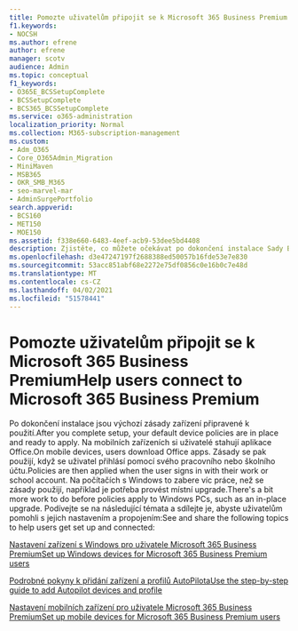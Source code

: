 ```yaml
---
title: Pomozte uživatelům připojit se k Microsoft 365 Business Premium
f1.keywords:
- NOCSH
ms.author: efrene
author: efrene
manager: scotv
audience: Admin
ms.topic: conceptual
f1_keywords:
- O365E_BCSSetupComplete
- BCSSetupComplete
- BCS365_BCSSetupComplete
ms.service: o365-administration
localization_priority: Normal
ms.collection: M365-subscription-management
ms.custom:
- Adm_O365
- Core_O365Admin_Migration
- MiniMaven
- MSB365
- OKR_SMB_M365
- seo-marvel-mar
- AdminSurgePortfolio
search.appverid:
- BCS160
- MET150
- MOE150
ms.assetid: f338e660-6483-4eef-acb9-53dee5bd4408
description: Zjistěte, co můžete očekávat po dokončení instalace Sady Business Cloud Suite a výchozí zásady zařízení jsou připravené a připravené k použití.
ms.openlocfilehash: d3e47247197f2688388ed50057b16fde53e7e830
ms.sourcegitcommit: 53acc851abf68e2272e75df0856c0e16b0c7e48d
ms.translationtype: MT
ms.contentlocale: cs-CZ
ms.lasthandoff: 04/02/2021
ms.locfileid: "51578441"
---
```

# <a name="help-users-connect-to-microsoft-365-business-premium"></a><span data-ttu-id="c449f-103">Pomozte uživatelům připojit se k Microsoft 365 Business Premium</span><span class="sxs-lookup"><span data-stu-id="c449f-103">Help users connect to Microsoft 365 Business Premium</span></span>

<span data-ttu-id="c449f-104">Po dokončení instalace jsou výchozí zásady zařízení připravené k použití.</span><span class="sxs-lookup"><span data-stu-id="c449f-104">After you complete setup, your default device policies are in place and ready to apply.</span></span> <span data-ttu-id="c449f-105">Na mobilních zařízeních si uživatelé stahují aplikace Office.</span><span class="sxs-lookup"><span data-stu-id="c449f-105">On mobile devices, users download Office apps.</span></span> <span data-ttu-id="c449f-106">Zásady se pak použijí, když se uživatel přihlásí pomocí svého pracovního nebo školního účtu.</span><span class="sxs-lookup"><span data-stu-id="c449f-106">Policies are then applied when the user signs in with their work or school account.</span></span> <span data-ttu-id="c449f-107">Na počítačích s Windows to zabere víc práce, než se zásady použijí, například je potřeba provést místní upgrade.</span><span class="sxs-lookup"><span data-stu-id="c449f-107">There's a bit more work to do before policies apply to Windows PCs, such as an in-place upgrade.</span></span> <span data-ttu-id="c449f-108">Podívejte se na následující témata a sdílejte je, abyste uživatelům pomohli s jejich nastavením a propojením:</span><span class="sxs-lookup"><span data-stu-id="c449f-108">See and share the following topics to help users get set up and connected:</span></span>
  
[<span data-ttu-id="c449f-109">Nastavení zařízení s Windows pro uživatele Microsoft 365 Business Premium</span><span class="sxs-lookup"><span data-stu-id="c449f-109">Set up Windows devices for Microsoft 365 Business Premium users</span></span>](set-up-windows-devices.md)
  
[<span data-ttu-id="c449f-110">Podrobné pokyny k přidání zařízení a profilů AutoPilota</span><span class="sxs-lookup"><span data-stu-id="c449f-110">Use the step-by-step guide to add Autopilot devices and profile</span></span>](add-autopilot-devices-and-profile.md)
  
[<span data-ttu-id="c449f-111">Nastavení mobilních zařízení pro uživatele Microsoft 365 Business Premium</span><span class="sxs-lookup"><span data-stu-id="c449f-111">Set up mobile devices for Microsoft 365 Business Premium users</span></span>](set-up-mobile-devices.md)
  

